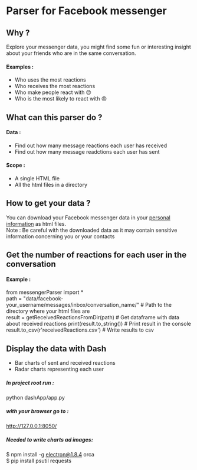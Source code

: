 # Parser for Facebook messenger

## Why ?
Explore your messenger data, you might find some fun or interesting insight about your friends who are in the same conversation.

#### Examples :  
* Who uses the most reactions
* Who receives the most reactions
* Who make people react with 😠
* Who is the most likely to react with 😠

## What can this parser do ?

#### Data :
* Find out how many message reactions each user has received
* Find out how many message readctions each user has sent

#### Scope :  
* A single HTML file
* All the html files in a directory

## How to get your data ?  
You can download your Facebook messenger data in your [personal information](https://www.facebook.com/settings?tab=your_facebook_information) as html files.  
Note : Be careful with the downloaded data as it may contain sensitive information concerning you or your contacts

## Get the number of reactions for each user in the conversation
#### Example :
from messengerParser import *  <br/>
path = "data/facebook-your_username/messages/inbox/conversation_name/"   # Path to the directory where your html files are  
result = getReceivedReactionsFromDir(path)  # Get dataframe with data about received reactions
print(result.to_string())                                                 # Print result in the console  
result.to_csv(r'receivedReactions.csv')                                 # Write results to csv 

## Display the data with Dash  

* Bar charts of sent and received reactions
* Radar charts representing each user

##### In project root run :
python dashApp/app.py  

##### with your browser go to :  
http://127.0.0.1:8050/

##### Needed to write charts ad images:  
$ npm install -g electron@1.8.4 orca  
$ pip install psutil requests
 